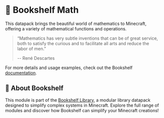 # 🧮 Bookshelf Math

This datapack brings the beautiful world of mathematics to Minecraft, offering a variety of mathematical functions and operations.

> “Mathematics has very subtle inventions that can be of great service, both to satisfy the curious and to facilitate all arts and reduce the labor of men.”
>
> -- René Descartes

For more details and usage examples, check out the Bookshelf [documentation](https://docs.mcbookshelf.dev/en/latest/modules/math.html).


## 📖 About Bookshelf

This module is part of the [Bookshelf Library](https://docs.mcbookshelf.dev/en/latest/index.html), a modular library datapack designed to simplify complex systems in Minecraft. Explore the full range of modules and discover how Bookshelf can simplify your Minecraft creations!
